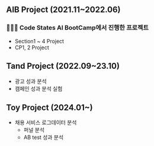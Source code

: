 ## AIB Project (2021.11~2022.06)
### 👩🏻‍💻 Code States AI BootCamp에서 진행한 프로젝트
- Section1️ ~ 4 Project 
- CP1, 2 Project

## Tand Project (2022.09~23.10)
- 광고 성과 분석
- 캠페인 성과 분석 실험

## Toy Project (2024.01~)
- 채용 서비스 로그데이터 분석
  - 퍼널 분석
  - AB test 성과 분석

